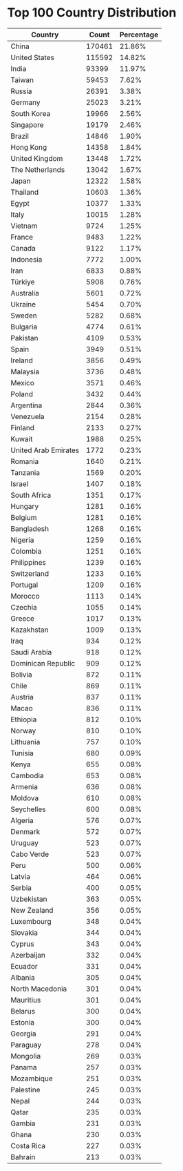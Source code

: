 # Top 100 Country Distribution
| Country | Count | Percentage |
|----|----|----|
| China | 170461 | 21.86% |
| United States | 115592 | 14.82% |
| India | 93399 | 11.97% |
| Taiwan | 59453 | 7.62% |
| Russia | 26391 | 3.38% |
| Germany | 25023 | 3.21% |
| South Korea | 19966 | 2.56% |
| Singapore | 19179 | 2.46% |
| Brazil | 14846 | 1.90% |
| Hong Kong | 14358 | 1.84% |
| United Kingdom | 13448 | 1.72% |
| The Netherlands | 13042 | 1.67% |
| Japan | 12322 | 1.58% |
| Thailand | 10603 | 1.36% |
| Egypt | 10377 | 1.33% |
| Italy | 10015 | 1.28% |
| Vietnam | 9724 | 1.25% |
| France | 9483 | 1.22% |
| Canada | 9122 | 1.17% |
| Indonesia | 7772 | 1.00% |
| Iran | 6833 | 0.88% |
| Türkiye | 5908 | 0.76% |
| Australia | 5601 | 0.72% |
| Ukraine | 5454 | 0.70% |
| Sweden | 5282 | 0.68% |
| Bulgaria | 4774 | 0.61% |
| Pakistan | 4109 | 0.53% |
| Spain | 3949 | 0.51% |
| Ireland | 3856 | 0.49% |
| Malaysia | 3736 | 0.48% |
| Mexico | 3571 | 0.46% |
| Poland | 3432 | 0.44% |
| Argentina | 2844 | 0.36% |
| Venezuela | 2154 | 0.28% |
| Finland | 2133 | 0.27% |
| Kuwait | 1988 | 0.25% |
| United Arab Emirates | 1772 | 0.23% |
| Romania | 1640 | 0.21% |
| Tanzania | 1569 | 0.20% |
| Israel | 1407 | 0.18% |
| South Africa | 1351 | 0.17% |
| Hungary | 1281 | 0.16% |
| Belgium | 1281 | 0.16% |
| Bangladesh | 1268 | 0.16% |
| Nigeria | 1259 | 0.16% |
| Colombia | 1251 | 0.16% |
| Philippines | 1239 | 0.16% |
| Switzerland | 1233 | 0.16% |
| Portugal | 1209 | 0.16% |
| Morocco | 1113 | 0.14% |
| Czechia | 1055 | 0.14% |
| Greece | 1017 | 0.13% |
| Kazakhstan | 1009 | 0.13% |
| Iraq | 934 | 0.12% |
| Saudi Arabia | 918 | 0.12% |
| Dominican Republic | 909 | 0.12% |
| Bolivia | 872 | 0.11% |
| Chile | 869 | 0.11% |
| Austria | 837 | 0.11% |
| Macao | 836 | 0.11% |
| Ethiopia | 812 | 0.10% |
| Norway | 810 | 0.10% |
| Lithuania | 757 | 0.10% |
| Tunisia | 680 | 0.09% |
| Kenya | 655 | 0.08% |
| Cambodia | 653 | 0.08% |
| Armenia | 636 | 0.08% |
| Moldova | 610 | 0.08% |
| Seychelles | 600 | 0.08% |
| Algeria | 576 | 0.07% |
| Denmark | 572 | 0.07% |
| Uruguay | 523 | 0.07% |
| Cabo Verde | 523 | 0.07% |
| Peru | 500 | 0.06% |
| Latvia | 464 | 0.06% |
| Serbia | 400 | 0.05% |
| Uzbekistan | 363 | 0.05% |
| New Zealand | 356 | 0.05% |
| Luxembourg | 348 | 0.04% |
| Slovakia | 344 | 0.04% |
| Cyprus | 343 | 0.04% |
| Azerbaijan | 332 | 0.04% |
| Ecuador | 331 | 0.04% |
| Albania | 305 | 0.04% |
| North Macedonia | 301 | 0.04% |
| Mauritius | 301 | 0.04% |
| Belarus | 300 | 0.04% |
| Estonia | 300 | 0.04% |
| Georgia | 291 | 0.04% |
| Paraguay | 278 | 0.04% |
| Mongolia | 269 | 0.03% |
| Panama | 257 | 0.03% |
| Mozambique | 251 | 0.03% |
| Palestine | 245 | 0.03% |
| Nepal | 244 | 0.03% |
| Qatar | 235 | 0.03% |
| Gambia | 231 | 0.03% |
| Ghana | 230 | 0.03% |
| Costa Rica | 227 | 0.03% |
| Bahrain | 213 | 0.03% |
